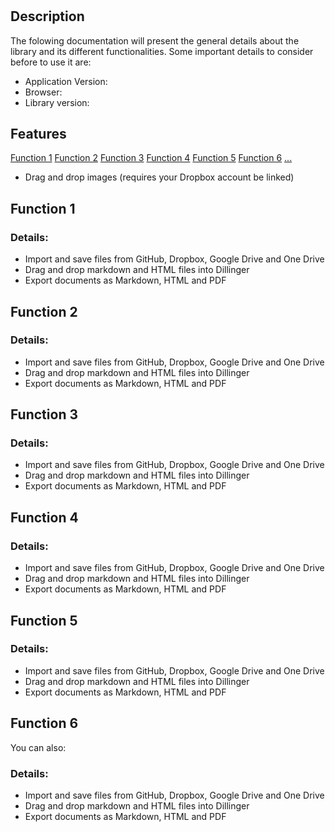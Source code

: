 # <Library Name>

## Description
The folowing documentation will present the general details about the library and its different functionalities.
Some important details to consider before to use it are:

  - Application Version:
  - Browser:
  - Library version:

## Features

[Function 1](#function-1) 
[Function 2](#function-2) 
[Function 3](#function-3) 
[Function 4](#function-4) 
[Function 5](#function-5) 
[Function 6](#function-6) 
[...](##function1) 
  - Drag and drop images (requires your Dropbox account be linked)

## Function 1
### Details:
  - Import and save files from GitHub, Dropbox, Google Drive and One Drive
  - Drag and drop markdown and HTML files into Dillinger
  - Export documents as Markdown, HTML and PDF
  
## Function 2
### Details:
  - Import and save files from GitHub, Dropbox, Google Drive and One Drive
  - Drag and drop markdown and HTML files into Dillinger
  - Export documents as Markdown, HTML and PDF
  
## Function 3
### Details:
  - Import and save files from GitHub, Dropbox, Google Drive and One Drive
  - Drag and drop markdown and HTML files into Dillinger
  - Export documents as Markdown, HTML and PDF
  
## Function 4
### Details:
  - Import and save files from GitHub, Dropbox, Google Drive and One Drive
  - Drag and drop markdown and HTML files into Dillinger
  - Export documents as Markdown, HTML and PDF
  
## Function 5
### Details:
  - Import and save files from GitHub, Dropbox, Google Drive and One Drive
  - Drag and drop markdown and HTML files into Dillinger
  - Export documents as Markdown, HTML and PDF
  
## Function 6
You can also:
### Details:
  - Import and save files from GitHub, Dropbox, Google Drive and One Drive
  - Drag and drop markdown and HTML files into Dillinger
  - Export documents as Markdown, HTML and PDF
